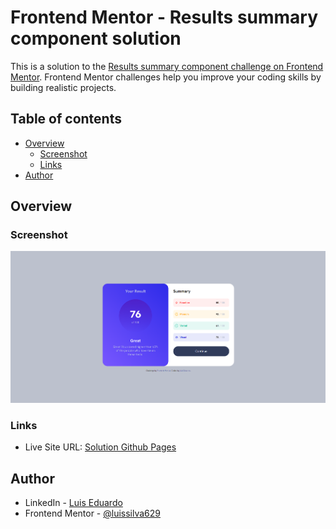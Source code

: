 # Frontend Mentor - Results summary component solution

This is a solution to the [Results summary component challenge on Frontend Mentor](https://www.frontendmentor.io/challenges/results-summary-component-CE_K6s0maV). Frontend Mentor challenges help you improve your coding skills by building realistic projects.

## Table of contents

- [Overview](#overview)
  - [Screenshot](#screenshot)
  - [Links](#links)
- [Author](#author)

## Overview

### Screenshot

![Screenshot](https://github.com/luissilva629/Frontend-Mentor_Summary_Solution/blob/main/Screenshot_Project.png)

### Links

- Live Site URL: [Solution Github Pages]()

## Author

- LinkedIn - [Luis Eduardo](https://www.linkedin.com/in/luís-eduardo/)
- Frontend Mentor - [@luissilva629](https://www.frontendmentor.io/profile/luissilva629)
